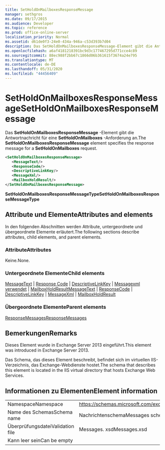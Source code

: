 ```yaml
---
title: SetHoldOnMailboxesResponseMessage
manager: sethgros
ms.date: 09/17/2015
ms.audience: Developer
ms.topic: reference
ms.prod: office-online-server
localization_priority: Normal
ms.assetid: d61de0f3-24e0-434a-946a-c53d393b7d04
description: Das SetHoldOnMailboxesResponseMessage-Element gibt die Antwortnachricht für eine SetHoldOnMailboxes-Anforderung an.
ms.openlocfilehash: a6af4181218391bc9d3c177467295d771cce4c89
ms.sourcegitcommit: 88ec988f2bb67c1866d06b361615f3674a24e795
ms.translationtype: MT
ms.contentlocale: de-DE
ms.lasthandoff: 05/31/2020
ms.locfileid: "44456409"
---
```

# <a name="setholdonmailboxesresponsemessage"></a><span data-ttu-id="fd2a3-103">SetHoldOnMailboxesResponseMessage</span><span class="sxs-lookup"><span data-stu-id="fd2a3-103">SetHoldOnMailboxesResponseMessage</span></span>

<span data-ttu-id="fd2a3-104">Das **SetHoldOnMailboxesResponseMessage** -Element gibt die Antwortnachricht für eine **SetHoldOnMailboxes** -Anforderung an.</span><span class="sxs-lookup"><span data-stu-id="fd2a3-104">The **SetHoldOnMailboxesResponseMessage** element specifies the response message for a **SetHoldOnMailboxes** request.</span></span> 
  
```XML
<SetHoldOnMailboxesResponseMessage>
   <MessageText/>
   <ResponseCode/>
   <DescriptiveLinkKey/>
   <MessageXml/>
   <MailboxHoldResult/>
</SetHoldOnMailboxesResponseMessage>
```

 <span data-ttu-id="fd2a3-105">**SetHoldOnMailboxesResponseMessageType**</span><span class="sxs-lookup"><span data-stu-id="fd2a3-105">**SetHoldOnMailboxesResponseMessageType**</span></span>
## <a name="attributes-and-elements"></a><span data-ttu-id="fd2a3-106">Attribute und Elemente</span><span class="sxs-lookup"><span data-stu-id="fd2a3-106">Attributes and elements</span></span>

<span data-ttu-id="fd2a3-107">In den folgenden Abschnitten werden Attribute, untergeordnete und übergeordnete Elemente erläutert.</span><span class="sxs-lookup"><span data-stu-id="fd2a3-107">The following sections describe attributes, child elements, and parent elements.</span></span>
  
### <a name="attributes"></a><span data-ttu-id="fd2a3-108">Attribute</span><span class="sxs-lookup"><span data-stu-id="fd2a3-108">Attributes</span></span>

<span data-ttu-id="fd2a3-109">Keine.</span><span class="sxs-lookup"><span data-stu-id="fd2a3-109">None.</span></span>
  
### <a name="child-elements"></a><span data-ttu-id="fd2a3-110">Untergeordnete Elemente</span><span class="sxs-lookup"><span data-stu-id="fd2a3-110">Child elements</span></span>

<span data-ttu-id="fd2a3-111">[MessageText](messagetext.md)  |  [Response Code](responsecode.md)  |  [DescriptiveLinkKey](descriptivelinkkey.md)  |  [Messagexml verwendet](messagexml.md)  |  [MailboxHoldResult](mailboxholdresult.md)</span><span class="sxs-lookup"><span data-stu-id="fd2a3-111">[MessageText](messagetext.md) | [ResponseCode](responsecode.md) | [DescriptiveLinkKey](descriptivelinkkey.md) | [MessageXml](messagexml.md) | [MailboxHoldResult](mailboxholdresult.md)</span></span>
  
### <a name="parent-elements"></a><span data-ttu-id="fd2a3-112">Übergeordnete Elemente</span><span class="sxs-lookup"><span data-stu-id="fd2a3-112">Parent elements</span></span>

[<span data-ttu-id="fd2a3-113">ResponseMessages</span><span class="sxs-lookup"><span data-stu-id="fd2a3-113">ResponseMessages</span></span>](responsemessages.md)
  
## <a name="remarks"></a><span data-ttu-id="fd2a3-114">Bemerkungen</span><span class="sxs-lookup"><span data-stu-id="fd2a3-114">Remarks</span></span>

<span data-ttu-id="fd2a3-115">Dieses Element wurde in Exchange Server 2013 eingeführt.</span><span class="sxs-lookup"><span data-stu-id="fd2a3-115">This element was introduced in Exchange Server 2013.</span></span>
  
<span data-ttu-id="fd2a3-116">Das Schema, das dieses Element beschreibt, befindet sich im virtuellen IIS-Verzeichnis, das Exchange-Webdienste hostet.</span><span class="sxs-lookup"><span data-stu-id="fd2a3-116">The schema that describes this element is located in the IIS virtual directory that hosts Exchange Web Services.</span></span>
  
## <a name="element-information"></a><span data-ttu-id="fd2a3-117">Informationen zu Elementen</span><span class="sxs-lookup"><span data-stu-id="fd2a3-117">Element information</span></span>

|||
|:-----|:-----|
|<span data-ttu-id="fd2a3-118">Namespace</span><span class="sxs-lookup"><span data-stu-id="fd2a3-118">Namespace</span></span>  <br/> |https://schemas.microsoft.com/exchange/services/2006/messages  <br/> |
|<span data-ttu-id="fd2a3-119">Name des Schemas</span><span class="sxs-lookup"><span data-stu-id="fd2a3-119">Schema name</span></span>  <br/> |<span data-ttu-id="fd2a3-120">Nachrichtenschema</span><span class="sxs-lookup"><span data-stu-id="fd2a3-120">Messages schema</span></span>  <br/> |
|<span data-ttu-id="fd2a3-121">Überprüfungsdatei</span><span class="sxs-lookup"><span data-stu-id="fd2a3-121">Validation file</span></span>  <br/> |<span data-ttu-id="fd2a3-122">Messages. xsd</span><span class="sxs-lookup"><span data-stu-id="fd2a3-122">Messages.xsd</span></span>  <br/> |
|<span data-ttu-id="fd2a3-123">Kann leer sein</span><span class="sxs-lookup"><span data-stu-id="fd2a3-123">Can be empty</span></span>  <br/> ||
   

